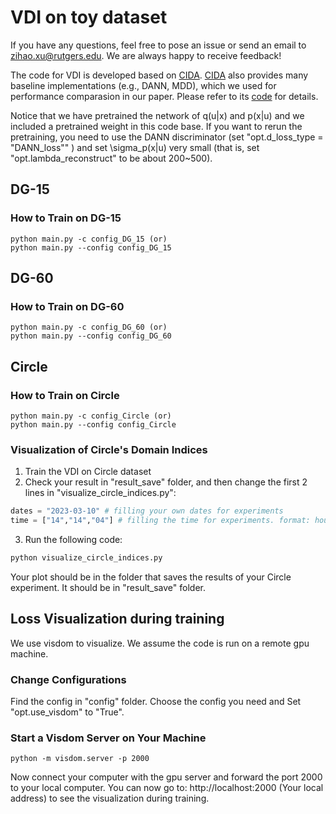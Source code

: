 # VDI on toy dataset
If you have any questions, feel free to pose an issue or send an email to zihao.xu@rutgers.edu. We are always happy to receive feedback!

The code for VDI is developed based on [CIDA](https://github.com/hehaodele/CIDA). [CIDA](https://github.com/hehaodele/CIDA) also provides many baseline implementations (e.g., DANN, MDD), which we used for performance comparasion in our paper. Please refer to its [code](https://github.com/hehaodele/CIDA) for details.

Notice that we have pretrained the network of q(u|x) and p(x|u) and we included a pretrained weight in this code base. If you want to rerun the pretraining, you need to use the DANN discriminator (set  "opt.d_loss_type = "DANN_loss"" ) and set \sigma_p(x|u) very small (that is, set "opt.lambda_reconstruct" to be about 200~500).

## DG-15
### How to Train on DG-15
    python main.py -c config_DG_15 (or)
    python main.py --config config_DG_15

## DG-60
### How to Train on DG-60
    python main.py -c config_DG_60 (or)
    python main.py --config config_DG_60

## Circle
### How to Train on Circle
    python main.py -c config_Circle (or)
    python main.py --config config_Circle

### Visualization of Circle's Domain Indices
1. Train the VDI on Circle dataset
2. Check your result in "result_save" folder, and then change the first 2 lines in "visualize_circle_indices.py":
```python
dates = "2023-03-10" # filling your own dates for experiments
time = ["14","14","04"] # filling the time for experiments. format: hour, miniute, second
```
3. Run the following code:
```python
python visualize_circle_indices.py
```
Your plot should be in the folder that saves the results of your Circle experiment. It should be in "result_save" folder.


## Loss Visualization during training
We use visdom to visualize. We assume the code is run on a remote gpu machine.

### Change Configurations
Find the config in "config" folder. Choose the config you need and Set "opt.use_visdom" to "True".

### Start a Visdom Server on Your Machine
    python -m visdom.server -p 2000
Now connect your computer with the gpu server and forward the port 2000 to your local computer. You can now go to:
    http://localhost:2000 (Your local address)
to see the visualization during training.
